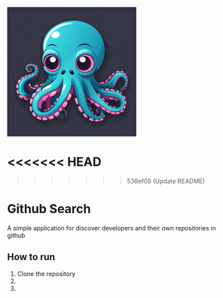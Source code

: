 
<img src="images/octopusUNO.jpg" width="300" alt="octopusUNO">

<<<<<<< HEAD
=======

>>>>>>> 538ef08 (Update README)
# Github Search
 
 A simple application for discover developers and their own repositories in github

## How to run

1. Clone the repository
2. 
3. 

